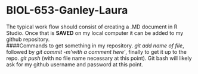 # BIOL-653-Ganley-Laura
 
The typical work flow should consist of creating a .MD document in R Studio.  Once that is **SAVED** on my local computer it can be added to my github repository.  
####Commands to get something in my repository.
*git add name of file*, followed by *git commit -m'with a comment here'*, finally to get it up to the repo. *git push* (with no file name necessary at this point).  Git bash will likely ask for my github username and password at this point.  

